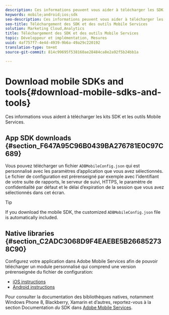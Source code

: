 ```yaml
---
description: Ces informations peuvent vous aider à télécharger les SDK et les outils de Mobile Services et à mettre en œuvre Mobile Services.
keywords: mobile;android;ios;sdk
seo-description: Ces informations peuvent vous aider à télécharger les SDK et les outils de Mobile Services et à mettre en œuvre Mobile Services.
seo-title: Téléchargement des SDK et des outils Mobile Services
solution: Marketing Cloud,Analytics
title: Téléchargement des SDK et des outils Mobile Services
topic: Développeur et implémentation, Mesures
uuid: 4af757f7-4e4d-4939-9b6a-49a29c220192
translation-type: tm+mt
source-git-commit: 814c99695f538160ae28484ca8e2a92f5b24bb1a

---
```



# Download mobile SDKs and tools{#download-mobile-sdks-and-tools}

Ces informations vous aident à télécharger les kits SDK et les outils Mobile Services.

## App SDK downloads {#section_F647A95C96B0439BA276781E0C97C689}

Vous pouvez télécharger un fichier `ADBMobileConfig.json` qui est personnalisé avec les paramètres d’application que vous avez sélectionnés. Le fichier de configuration est prérenseigné par exemple avec l’identifiant de votre suite de rapports, le serveur de suivi, HTTPS, le paramètre de confidentialité par défaut et le délai d’expiration de la session que vous avez sélectionnés dans cet écran.

>[!TIP]
>
>If you download the mobile SDK, the customized `ADBMobileConfig.json` file is automatically included.

## Native libraries {#section_C2ADC3068D9F4EAEBE5B266852738C90}

Configurez votre application dans Adobe Mobile Services afin de pouvoir télécharger un module personnalisé qui comprend une version prérenseignée du fichier de configuration:

* [iOS instructions](/help/ios/getting-started/requirements.md)
* [Android instructions](/help/android/getting-started/requirements.md)

Pour consulter la documentation des bibliothèques natives, notamment Windows Phone 8, Blackberry, Xamarin et d’autres, reportez-vous à la section Documentation *du* SDK dans [Adobe Mobile Services](/help/using/home.md).

